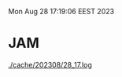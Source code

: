 Mon Aug 28 17:19:06 EEST 2023
# JAM
<a href='./cache/202308/28_17.log'>./cache/202308/28_17.log</a>
